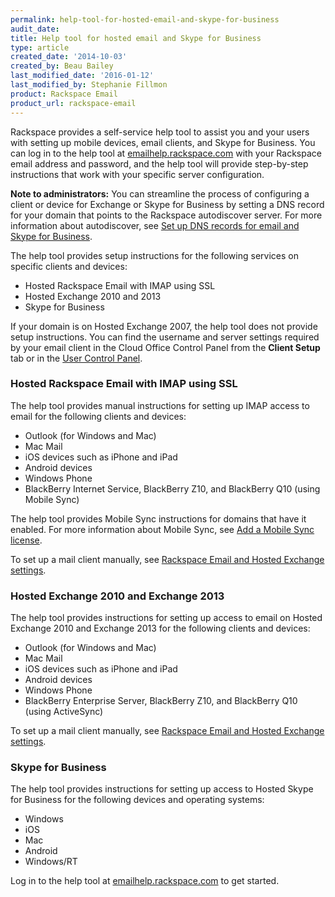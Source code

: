```yaml
---
permalink: help-tool-for-hosted-email-and-skype-for-business
audit_date:
title: Help tool for hosted email and Skype for Business
type: article
created_date: '2014-10-03'
created_by: Beau Bailey
last_modified_date: '2016-01-12'
last_modified_by: Stephanie Fillmon
product: Rackspace Email
product_url: rackspace-email
---
```


Rackspace provides a self-service help tool to assist you and your users with setting up mobile devices, email clients, and Skype for Business.  You can log in to the help tool at [emailhelp.rackspace.com](https://emailhelp.rackspace.com/) with your Rackspace email address and password, and the help tool will provide step-by-step instructions that work with your specific server configuration.

**Note to administrators:** You can streamline the process of configuring a client or device for Exchange or Skype for Business by setting a DNS record for your domain that points to the Rackspace autodiscover server.  For more information about autodiscover, see [Set up DNS records for email and Skype for Business](/support/how-to/set-up-dns-records-for-cloud-office-email-and-skype-for-business).

The help tool provides setup instructions for the following services on specific clients and devices:

- Hosted Rackspace Email with IMAP using SSL
- Hosted Exchange 2010 and 2013
- Skype for Business

If your domain is on Hosted Exchange 2007, the help tool does not provide setup instructions.  You can find the username and server settings required by your email client in the Cloud Office Control Panel from the **Client Setup** tab or in the [User Control Panel](https://cp.rackspace.com/usercp).

### Hosted Rackspace Email with IMAP using SSL

The help tool provides manual instructions for setting up IMAP access to email for the following clients and devices:

- Outlook (for Windows and Mac)
- Mac Mail
- iOS devices such as iPhone and iPad
- Android devices
- Windows Phone
- BlackBerry Internet Service, BlackBerry Z10, and BlackBerry Q10 (using Mobile Sync)

The help tool provides Mobile Sync instructions for domains that have it enabled. For more information about Mobile Sync, see [Add a Mobile Sync license](/support/how-to/adding-a-mobile-sync-license).

To set up a mail client manually, see [Rackspace Email and Hosted Exchange settings](/support/how-to/rackspace-email-and-hosted-exchange-settings).

### Hosted Exchange 2010 and Exchange 2013

The help tool provides instructions for setting up access to email on Hosted Exchange 2010 and Exchange 2013 for the following clients and devices:

- Outlook (for Windows and Mac)
- Mac Mail
- iOS devices such as iPhone and iPad
- Android devices
- Windows Phone
- BlackBerry Enterprise Server, BlackBerry Z10, and BlackBerry Q10 (using ActiveSync)

To set up a mail client manually, see [Rackspace Email and Hosted Exchange settings](/support/how-to/rackspace-email-and-hosted-exchange-settings).

### Skype for Business

The help tool provides instructions for setting up access to Hosted Skype for Business for the following devices and operating systems:

- Windows
- iOS
- Mac
- Android
- Windows/RT

Log in to the help tool at [emailhelp.rackspace.com](https://emailhelp.rackspace.com/) to get started.
